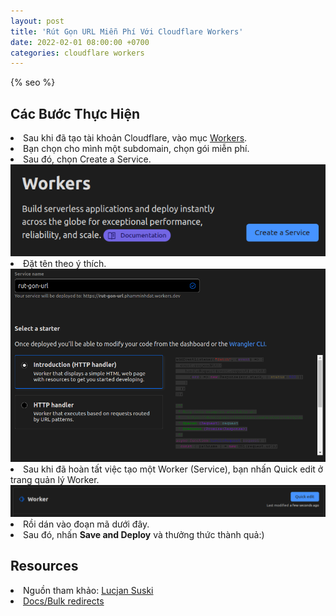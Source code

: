 ```yaml
---
layout: post
title: 'Rút Gọn URL Miễn Phí Với Cloudflare Workers'
date: 2022-02-01 08:00:00 +0700
categories: cloudflare workers
---
```


<html lang="en">
<head>
  <meta charset="utf-8">
    <link rel="canonical" href="https://huong-dan.github.io/url-shortener-cloudflare-workers/">
    <meta name="viewport" content="width=device-width,minimum-scale=1,initial-scale=1">
    <meta name='description' content='Hướng dẫn sử dụng Cloudflare Workers chi tiết để rút gọn url tùy chỉnh miễn phí 100%.'>

<script type="text/javascript">
    (function(c,l,a,r,i,t,y){
        c[a]=c[a]||function(){(c[a].q=c[a].q||[]).push(arguments)};
        t=l.createElement(r);t.async=1;t.src="https://www.clarity.ms/tag/"+i;
        y=l.getElementsByTagName(r)[0];y.parentNode.insertBefore(t,y);
    })(window, document, "clarity", "script", "amc2apgl8x");

  </script>
  {% seo %}
  </head>
<div class="content card">
<h2 id="steps">Các Bước Thực Hiện</h2>
<li>Sau khi đã tạo tài khoản Cloudflare, vào mục <a href="https://dash.cloudflare.com/sign-up/workers">Workers</a>.</li>
<li>Bạn chọn cho mình một subdomain, chọn gói miễn phí.</li>
<li>Sau đó, chọn Create a Service.</li>
<img src="/assets/img/2022-02-01-url-shortener-with-cloudflare-workers/img1.png" alt="Create a Service button"   />
<li>Đặt tên theo ý thích.</li>
<img src="/assets/img/2022-02-01-url-shortener-with-cloudflare-workers/img2.png" alt="Service name"  /> 
<li>Sau khi đã hoàn tất việc tạo một Worker (Service), bạn nhấn Quick edit ở trang quản lý Worker.
<img src="/assets/img/2022-02-01-url-shortener-with-cloudflare-workers/img3.png" alt="Quick edit button"   />
<li>Rồi dán vào đoạn mã dưới đây.</li>
<script src="https://gist.github.com/chupper100/401fef99f2e8200d021b2518c1e49b44.js" width="300" height="100"></script>
<li>Sau đó, nhấn <strong>Save and Deploy</strong> và thưởng thức thành quả:)</li>
<h2 id="resources">Resources</h2>
<li>Nguồn tham khảo: <a href="https://lucjan.medium.com/free-url-shortener-with-cloudflare-workers-125eaf87b1ec">Lucjan Suski</a></li>
<li><a href="https://developers.cloudflare.com/workers/examples/bulk-redirects">Docs/Bulk redirects </a></li>
<div class="card discussion">
    <script src="https://giscus.app/client.js"
    data-repo="Huong-Dan/huong-dan.github.io"
    data-repo-id="R_kgDOG1g2lQ"
    data-mapping="number"
    data-term="11"
    data-reactions-enabled="1"
    data-emit-metadata="0"
    data-input-position="top"
    data-theme="dark"
    data-lang="en"
    crossorigin="anonymous"
    async>
</script>
</div>
<script>
  document.querySelectorAll('img').forEach(e => {
    e.addEventListener("click", function(){
      window.location.href = e.src; 
    })
  })
</script>
